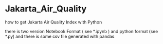 # Jakarta_Air_Quality
how to get Jakarta Air Quality Index with Python

there is two version Notebook Format ( see *.ipynb ) and python format (see *.py)
and there is some csv file generated with pandas
